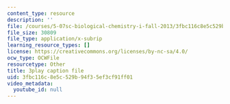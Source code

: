 ```yaml
---
content_type: resource
description: ''
file: /courses/5-07sc-biological-chemistry-i-fall-2013/3fbc116c8e5c529b94f35ef3cf91ff01_cEoteBfcBE0.vtt
file_size: 30809
file_type: application/x-subrip
learning_resource_types: []
license: https://creativecommons.org/licenses/by-nc-sa/4.0/
ocw_type: OCWFile
resourcetype: Other
title: 3play caption file
uid: 3fbc116c-8e5c-529b-94f3-5ef3cf91ff01
video_metadata:
  youtube_id: null
---
```

